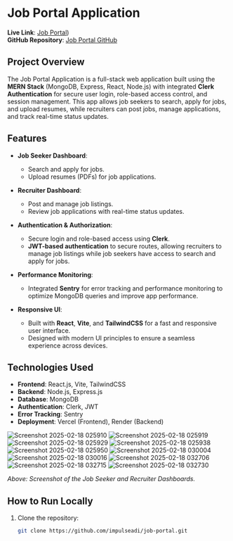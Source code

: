 # Job Portal Application

**Live Link**: [Job Portal](https://job-portal-client-git-main-impulseadis-projects.vercel.app/))  
**GitHub Repository**: [Job Portal GitHub](https://github.com/impulseadi/job-portal)

## Project Overview

The Job Portal Application is a full-stack web application built using the **MERN Stack** (MongoDB, Express, React, Node.js) with integrated **Clerk Authentication** for secure user login, role-based access control, and session management. This app allows job seekers to search, apply for jobs, and upload resumes, while recruiters can post jobs, manage applications, and track real-time status updates.

## Features

- **Job Seeker Dashboard**:  
  - Search and apply for jobs.
  - Upload resumes (PDFs) for job applications.
  
- **Recruiter Dashboard**:  
  - Post and manage job listings.
  - Review job applications with real-time status updates.
  
- **Authentication & Authorization**:  
  - Secure login and role-based access using **Clerk**.
  - **JWT-based authentication** to secure routes, allowing recruiters to manage job listings while job seekers have access to search and apply for jobs.

- **Performance Monitoring**:  
  - Integrated **Sentry** for error tracking and performance monitoring to optimize MongoDB queries and improve app performance.

- **Responsive UI**:  
  - Built with **React**, **Vite**, and **TailwindCSS** for a fast and responsive user interface.
  - Designed with modern UI principles to ensure a seamless experience across devices.

## Technologies Used

- **Frontend**: React.js, Vite, TailwindCSS
- **Backend**: Node.js, Express.js
- **Database**: MongoDB
- **Authentication**: Clerk, JWT
- **Error Tracking**: Sentry
- **Deployment**: Vercel (Frontend), Render (Backend)

![Screenshot 2025-02-18 025910](https://github.com/user-attachments/assets/45bdfe2a-1614-495b-99b0-d6f97d6f9b2f)
![Screenshot 2025-02-18 025919](https://github.com/user-attachments/assets/adfec915-a2a2-4d19-80d1-8d5037a289c4)
![Screenshot 2025-02-18 025929](https://github.com/user-attachments/assets/18b83c69-db07-4240-8045-c86a30167b65)
![Screenshot 2025-02-18 025938](https://github.com/user-attachments/assets/154331ec-ba6e-4b53-a1a0-dd3eae3a4d88)
![Screenshot 2025-02-18 025950](https://github.com/user-attachments/assets/c34209fd-9da4-443e-82fa-7bc18f674fa6)
![Screenshot 2025-02-18 030004](https://github.com/user-attachments/assets/f757b247-a9d4-49d2-a3a6-40ad621451d9)
![Screenshot 2025-02-18 030016](https://github.com/user-attachments/assets/c6e0c16a-4c42-4e2d-8604-3796cabafad4)
![Screenshot 2025-02-18 032706](https://github.com/user-attachments/assets/d4ee4c93-42b3-4d3d-9428-303a81bb00c6)
![Screenshot 2025-02-18 032715](https://github.com/user-attachments/assets/24cfc95e-6cae-4cc5-bbee-5c6258ca3e1d)
![Screenshot 2025-02-18 032730](https://github.com/user-attachments/assets/2f993548-61bc-42da-b970-c247269ee891)





*Above: Screenshot of the Job Seeker and Recruiter Dashboards.*

## How to Run Locally

1. Clone the repository:
   ```bash
   git clone https://github.com/impulseadi/job-portal.git
